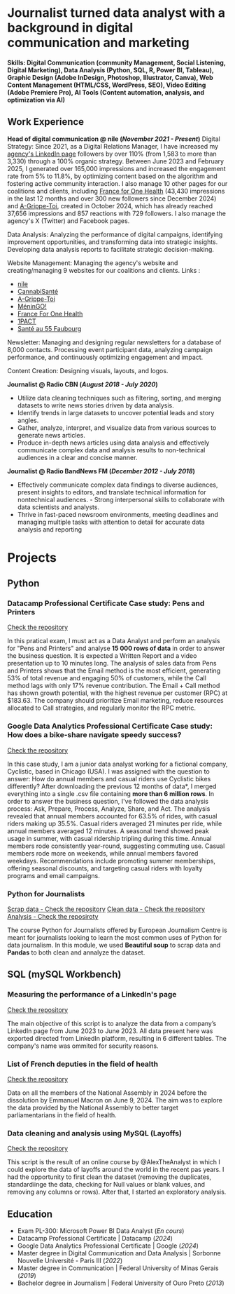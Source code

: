 # Journalist turned data analyst with a background in digital communication and marketing

#### Skills: Digital Communication (community Management, Social Listening, Digital Marketing), Data Analysis (Python, SQL, R, Power BI, Tableau), Graphic Design (Adobe InDesign, Photoshop, Illustrator, Canva), Web Content Management (HTML/CSS, WordPress, SEO), Video Editing (Adobe Premiere Pro), AI Tools (Content automation, analysis, and optimization via AI)

## Work Experience
**Head of digital communication @ nile (_November 2021 - Present_)**
Digital Strategy: Since 2021, as a Digital Relations Manager, I have increased my [agency's LinkedIn page](https://www.linkedin.com/company/nile/) followers by over 110% (from 1,583 to more than 3,330) through a 100% organic strategy. Between June 2023 and February 2025, I generated over 165,000 impressions and increased the engagement rate from 5% to 11.8%, by optimizing content based on the algorithm and fostering active community interaction. I also manage 10 other pages for our coalitions and clients, including [France for One Health](https://www.linkedin.com/showcase/franceonehealth) (43,430 impressions in the last 12 months and over 300 new followers since December 2024) and [A-Grippe-Toi](https://www.linkedin.com/showcase/a-grippe-toi), created in October 2024, which has already reached 37,656 impressions and 857 reactions with 729 followers. I also manage the agency's X (Twitter) and Facebook pages.

Data Analysis: Analyzing the performance of digital campaigns, identifying improvement opportunities, and transforming data into strategic insights. Developing data analysis reports to facilitate strategic decision-making.

Website Management: Managing the agency's website and creating/managing 9 websites for our coalitions and clients. Links : 
- [nile](https://www.nile-consulting.eu)
- [CannabiSanté](https://cannabisante.org)
- [A-Grippe-Toi](https://agrippetoi.org)
- [MéninGO!](https://menin-go.org)
- [France For One Health](https://franceonehealth.org/)
- [1PACT](https://1-pact.org/)
- [Santé au 55 Faubourg](https://sante55faubourg.fr)
        

Newsletter: Managing and designing regular newsletters for a database of 8,000 contacts. Processing event participant data, analyzing campaign performance, and continuously optimizing engagement and impact.

Content Creation: Designing visuals, layouts, and logos. 



**Journalist @ Radio CBN (_August 2018 - July 2020_)**
- Utilize data cleaning techniques such as filtering, sorting, and merging datasets to write news stories driven by data analysis.
- Identify trends in large datasets to uncover potential leads and story angles.
- Gather, analyze, interpret, and visualize data from various sources to generate news articles.
- Produce in-depth news articles using data analysis and effectively communicate complex data and analysis results to non-technical audiences in a clear and concise manner.

**Journalist @ Radio BandNews FM (_December 2012 - July 2018_)**
- Effectively communicate complex data findings to diverse audiences, present insights to editors, and translate technical information for nontechnical audiences. - Strong interpersonal skills to collaborate with data scientists and analysts.
- Thrive in fast-paced newsroom environments, meeting deadlines and managing multiple tasks with attention to detail for accurate data analysis and reporting






# Projects

## Python

### Datacamp Professional Certificate Case study: Pens and Printers  
[Check the repository](https://github.com/Miickka/datacamp_certificate)

In this pratical exam, I must act as a Data Analyst and perform an analysis for "Pens and Printers" and analyse **15 000 rows of data** in order to answer the business question. It is expected a Written Report and a video presentation up to 10 minutes long. The analysis of sales data from Pens and Printers shows that the Email method is the most efficient, generating 53% of total revenue and engaging 50% of customers, while the Call method lags with only 17% revenue contribution. The Email + Call method has shown growth potential, with the highest revenue per customer (RPC) at $183.63. The company should prioritize Email marketing, reduce resources allocated to Call strategies, and regularly monitor the RPC metric.

### Google Data Analytics Professional Certificate Case study: How does a bike-share navigate speedy success?  
[Check the repository](https://github.com/Miickka/capstone-google-certificate)

In this case study, I am a junior data analyst working for a fictional company, Cyclistic, based in Chicago (USA). I was assigned with the question to answer: How do annual members and casual riders use Cyclistic bikes differently? After downloading the previous 12 months of data*, I merged everything into a single .csv file containing **more than 6 million rows**. In order to answer the business question, I've followed the data analysis process: Ask, Prepare, Process, Analyze, Share, and Act. The analysis revealed that annual members accounted for 63.5% of rides, with casual riders making up 35.5%. Casual riders averaged 21 minutes per ride, while annual members averaged 12 minutes. A seasonal trend showed peak usage in summer, with casual ridership tripling during this time. Annual members rode consistently year-round, suggesting commuting use. Casual members rode more on weekends, while annual members favored weekdays. Recommendations include promoting summer memberships, offering seasonal discounts, and targeting casual riders with loyalty programs and email campaigns.

### Python for Journalists 
[Scrap data - Check the repository](https://github.com/Miickka/python-journalists-scrap-data)
[Clean data - Check the repository](https://github.com/Miickka/python-journalists-clean)
[Analysis - Check the reposiroty](https://github.com/Miickka/python_journalists_analysis)

The course Python for Journalists offered by European Journalism Centre is meant for journalists looking to learn the most common uses of Python for data journalism. In this module, we used **Beautiful soup** to scrap data and **Pandas** to both clean and annalyze the dataset. 

## SQL (mySQL Workbench)

### Measuring the performance of a LinkedIn's page 
[Check the repository](https://github.com/Miickka/stats_performance_linkedin_2024)

The main objective of this script is to analyze the data from a company’s LinkedIn page from June 2023 to June 2023. All data present here was exported directed from LinkedIn platform, resulting in 6 different tables. The company's name was ommited for security reasons.  

### List of French deputies in the field of health
[Check the repository](https://github.com/Miickka/d-put-s-fr-2024)

Data on all the members of the National Assembly in 2024 before the dissolution by Emmanuel Macron on June 9, 2024. The aim was to explore the data provided by the National Assembly to better target parliamentarians in the field of health.

### Data cleaning and analysis using MySQL (Layoffs)
[Check the repository](https://github.com/Miickka/layoffs-project-sql)

This script is the result of an online course by @AlexTheAnalyst in which I could explore the data of layoffs around the world in the recent pas years. I had the opportunity to first clean the dataset (removing the duplicates, standardiinge the data, checking for Null values or blank values, and removing any columns or rows). After that, I started an exploratory analysis.


## Education 
- Exam PL-300: Microsoft Power BI Data Analyst (_En cours_)
- Datacamp Professional Certificate | Datacamp (_2024_)
- Google Data Analytics Professional Certificate | Google (_2024_)
- Master degree in Digital Communication and Data Analysis | Sorbonne Nouvelle Université - Paris III (_2022_)
- Master degree in Communication | Federal University of Minas Gerais (_2019_)
- Bachelor degree in Journalism | Federal University of Ouro Preto (_2013_)        		




 
